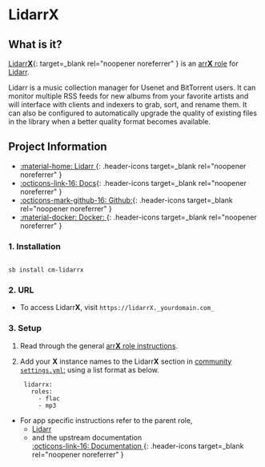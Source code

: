 # Lidarr**X**

## What is it?

[Lidarr**X**](https://lidarr.audio/){: target=_blank rel="noopener noreferrer" } is an [arr**X** role](../../community/apps/arrx.md) for [Lidarr](../../apps/lidarr.md).

Lidarr is a music collection manager for Usenet and BitTorrent users. It can monitor multiple RSS feeds for new albums from your favorite artists and will interface with clients and indexers to grab, sort, and rename them. It can also be configured to automatically upgrade the quality of existing files in the library when a better quality format becomes available.

## Project Information

- [:material-home: Lidarr ](https://lidarr.audio/#home){: .header-icons target=_blank rel="noopener noreferrer" }
- [:octicons-link-16: Docs](https://wiki.servarr.com/lidarr){: .header-icons target=_blank rel="noopener noreferrer" }
- [:octicons-mark-github-16: Github:](https://github.com/Lidarr/Lidarr){: .header-icons target=_blank rel="noopener noreferrer" }
- [:material-docker: Docker: ](https://hub.docker.com/r/hotio/lidarr){: .header-icons target=_blank rel="noopener noreferrer" }

### 1. Installation

``` shell

sb install cm-lidarrx

```

### 2. URL

- To access Lidarr**X**, visit `https://lidarrX._yourdomain.com_`

### 3. Setup

1. Read through the general [arr**X** role instructions](../../community/apps/arrx.md).

2. Add your **X** instance names to the Lidarr**X** section in [community `settings.yml`:](../../community/settings.md) using a list format as below.

   ``` { .yaml }
    lidarrx:
      roles:
        - flac
        - mp3
   ```

- For app specific instructions refer to the parent role,
     - [Lidarr](../../apps/lidarr.md)<Br/>
     - and the upstream documentation <BR/>
       [:octicons-link-16: Documentation ](https://wiki.servarr.com/lidarr){: .header-icons target=_blank rel="noopener noreferrer" }
